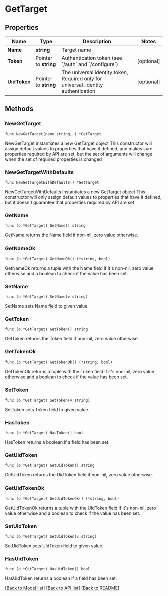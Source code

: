 # GetTarget

## Properties

Name | Type | Description | Notes
------------ | ------------- | ------------- | -------------
**Name** | **string** | Target name | 
**Token** | Pointer to **string** | Authentication token (see &#x60;/auth&#x60; and &#x60;/configure&#x60;) | [optional] 
**UidToken** | Pointer to **string** | The universal identity token, Required only for universal_identity authentication | [optional] 

## Methods

### NewGetTarget

`func NewGetTarget(name string, ) *GetTarget`

NewGetTarget instantiates a new GetTarget object
This constructor will assign default values to properties that have it defined,
and makes sure properties required by API are set, but the set of arguments
will change when the set of required properties is changed

### NewGetTargetWithDefaults

`func NewGetTargetWithDefaults() *GetTarget`

NewGetTargetWithDefaults instantiates a new GetTarget object
This constructor will only assign default values to properties that have it defined,
but it doesn't guarantee that properties required by API are set

### GetName

`func (o *GetTarget) GetName() string`

GetName returns the Name field if non-nil, zero value otherwise.

### GetNameOk

`func (o *GetTarget) GetNameOk() (*string, bool)`

GetNameOk returns a tuple with the Name field if it's non-nil, zero value otherwise
and a boolean to check if the value has been set.

### SetName

`func (o *GetTarget) SetName(v string)`

SetName sets Name field to given value.


### GetToken

`func (o *GetTarget) GetToken() string`

GetToken returns the Token field if non-nil, zero value otherwise.

### GetTokenOk

`func (o *GetTarget) GetTokenOk() (*string, bool)`

GetTokenOk returns a tuple with the Token field if it's non-nil, zero value otherwise
and a boolean to check if the value has been set.

### SetToken

`func (o *GetTarget) SetToken(v string)`

SetToken sets Token field to given value.

### HasToken

`func (o *GetTarget) HasToken() bool`

HasToken returns a boolean if a field has been set.

### GetUidToken

`func (o *GetTarget) GetUidToken() string`

GetUidToken returns the UidToken field if non-nil, zero value otherwise.

### GetUidTokenOk

`func (o *GetTarget) GetUidTokenOk() (*string, bool)`

GetUidTokenOk returns a tuple with the UidToken field if it's non-nil, zero value otherwise
and a boolean to check if the value has been set.

### SetUidToken

`func (o *GetTarget) SetUidToken(v string)`

SetUidToken sets UidToken field to given value.

### HasUidToken

`func (o *GetTarget) HasUidToken() bool`

HasUidToken returns a boolean if a field has been set.


[[Back to Model list]](../README.md#documentation-for-models) [[Back to API list]](../README.md#documentation-for-api-endpoints) [[Back to README]](../README.md)


